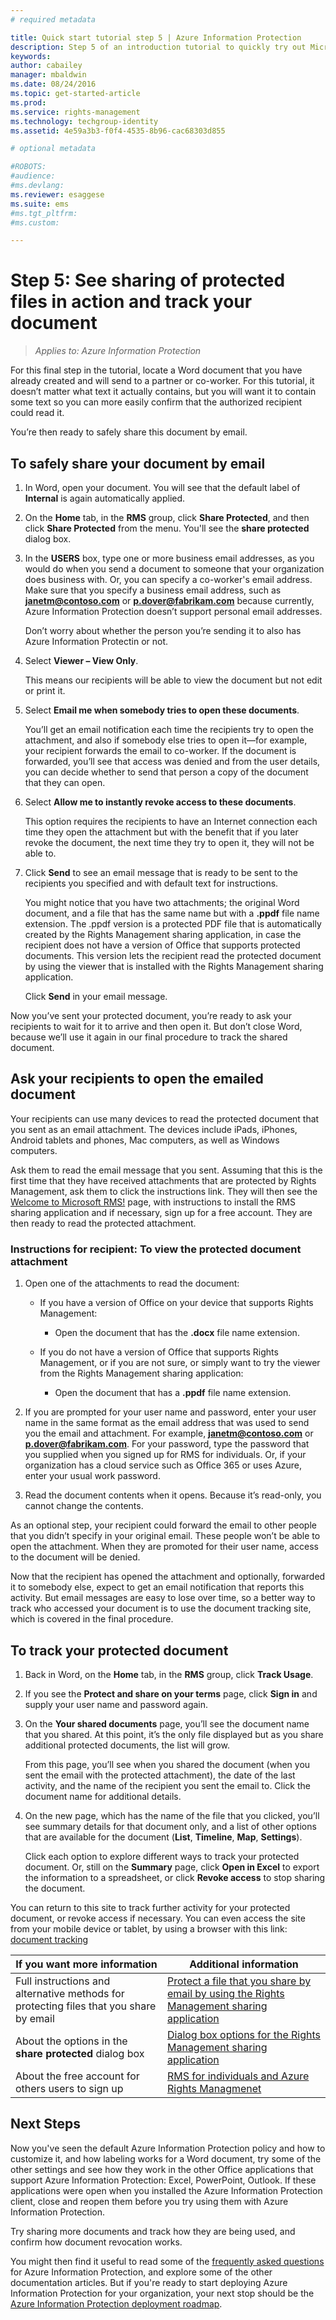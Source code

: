 ```yaml
---
# required metadata

title: Quick start tutorial step 5 | Azure Information Protection
description: Step 5 of an introduction tutorial to quickly try out Microsoft Azure Information Protection for your organization that should take you about 30 minutes.
keywords:
author: cabailey
manager: mbaldwin
ms.date: 08/24/2016
ms.topic: get-started-article
ms.prod:
ms.service: rights-management
ms.technology: techgroup-identity
ms.assetid: 4e59a3b3-f0f4-4535-8b96-cac68303d855

# optional metadata

#ROBOTS:
#audience:
#ms.devlang:
ms.reviewer: esaggese
ms.suite: ems
#ms.tgt_pltfrm:
#ms.custom:

---
```



# Step 5: See sharing of protected files in action and track your document 

>*Applies to: Azure Information Protection*

For this final step in the tutorial, locate a Word document that you have already created and will send to a partner or co-worker. For this tutorial, it doesn’t matter what text it actually contains, but you will want it to contain some text so you can more easily confirm that the authorized recipient could read it.

You’re then ready to safely share this document by email. 

## To safely share your document by email

1.  In Word, open your document. You will see that the default label of **Internal** is again automatically applied. 

2.  On the **Home** tab, in the **RMS** group, click **Share Protected**, and then click **Share Protected** from the menu. You'll see the **share protected** dialog box.

3. In the **USERS** box, type one or more business email addresses, as you would do when you send a document to someone that your organization does business with. Or, you can specify a co-worker's email address. Make sure that you specify a business email address, such as **janetm@contoso.com** or **p.dover@fabrikam.com** because currently, Azure Information Protection doesn’t support personal email addresses. 

    Don’t worry about whether the person you’re sending it to also has Azure Information Protectin or not.

4. Select **Viewer – View Only**.

    This means our recipients will be able to view the document but not edit or print it.

5. Select **Email me when somebody tries to open these documents**.

    You’ll get an email notification each time the recipients try to open the attachment, and also if somebody else tries to open it—for example, your recipient forwards the email to co-worker. If the document is forwarded, you’ll see that access was denied and from the user details, you can decide whether to send that person a copy of the document that they can open.

6. Select **Allow me to instantly revoke access to these documents**.

    This option requires the recipients to have an Internet connection each time they open the attachment but with the benefit that if you later revoke the document, the next time they try to open it, they will not be able to. 

4.  Click **Send** to see an email message that is ready to be sent to the recipients you specified and with default text for instructions.

    You might notice that you have two attachments; the original Word document, and a file that has the same name but with a **.ppdf** file name extension. The .ppdf version is a protected PDF file that is automatically created by the Rights Management sharing application, in case the recipient does not have a version of Office that supports protected documents. This version lets the recipient read the protected document by using the viewer that is installed with the Rights Management sharing application.

    Click **Send** in your email message.

Now you’ve sent your protected document, you’re ready to ask your recipients to wait for it to arrive and then open it. But don’t close Word, because we’ll use it again in our final procedure to track the shared document.

## Ask your recipients to open the emailed document

Your recipients can use many devices to read the protected document that you sent as an email attachment. The devices include iPads, iPhones, Android tablets and phones, Mac computers, as well as Windows computers.

Ask them to read the email message that you sent. Assuming that this is the first time that they have received attachments that are protected by Rights Management, ask them to click the instructions link. They will then see the [Welcome to Microsoft RMS!](https://portal.azurerms.com/#/rmshelp) page, with instructions to install the RMS sharing application and if necessary, sign up for a free account. They are then ready to read the protected attachment.

### Instructions for recipient: To view the protected document attachment

1. Open one of the attachments to read the document:
    
    - If you have a version of Office on your device that supports Rights Management:
        -  Open the document that has the **.docx** file name extension.
        
    - If you do not have a version of Office that supports Rights Management, or if you are not sure, or simply want to try the viewer from the Rights Management sharing application: 
    
        - Open the document that has a **.ppdf** file name extension.

2.  If you are prompted for your user name and password, enter your user name in the same format as the email address that was used to send you the email and attachment. For example, **janetm@contoso.com** or **p.dover@fabrikam.com**. For your password, type the password that you supplied when you signed up for RMS for individuals. Or, if your organization has a cloud service such as Office 365 or uses Azure, enter your usual work password.

3. Read the document contents when it opens. Because it’s read-only, you cannot change the contents.

As an optional step, your recipient could forward the email to other people that you didn’t specify in your original email. These people won’t be able to open the attachment. When they are promoted for their user name, access to the document will be denied.

Now that the recipient has opened the attachment and optionally, forwarded it to somebody else, expect to get an email notification that reports this activity. But email messages are easy to lose over time, so a better way to track who accessed your document is to use the document tracking site, which is covered in the final procedure.

## To track your protected document

1.  Back in Word, on the **Home** tab, in the **RMS** group, click **Track Usage**.

2.  If you see the **Protect and share on your terms** page, click **Sign in** and supply your user name and password again.

3.  On the **Your shared documents** page, you’ll see the document name that you shared. At this point, it’s the only file displayed but as you share additional protected documents, the list will grow.

    From this page, you’ll see when you shared the document (when you sent the email with the protected attachment), the date of the last activity, and the name of the recipient you sent the email to. Click the document name for additional details.

4.  On the new page, which has the name of the file that you clicked, you’ll see summary details for that document only, and a list of other options that are available for the document (**List**, **Timeline**, **Map**, **Settings**).

    Click each option to explore different ways to track your protected document. Or, still on the **Summary** page, click **Open in Excel** to export the information to a spreadsheet, or click **Revoke access** to stop sharing the document.

You can return to this site to track further activity for your protected document, or revoke access if necessary. You can even access the site from your mobile device or tablet, by using a browser with this link: [document tracking](http://go.microsoft.com/fwlink/?LinkId=529562)



|If you want more information|Additional information|
|--------------------------------|--------------------------|
|Full instructions and alternative methods for protecting files that you share by email|[Protect a file that you share by email by using the Rights Management sharing application](../rms-client/sharing-app-protect-by-email.md)|
|About the options in the **share protected** dialog box|[Dialog box options for the Rights Management sharing application](../rms-client/sharing-app-dialog-box.md)|
|About the free account for others users to sign up|[RMS for individuals and Azure Rights Managmenet](../understand-explore/rms-for-individuals.md)|


## Next Steps

Now you've seen the default Azure Information Protection policy and how to customize it, and how labeling works for a Word document, try some of the other settings and see how they work in the other Office applications that support Azure Information Protection: Excel, PowerPoint, Outlook. If these applications were open when you installed the Azure Information Protection client, close and reopen them before you try using them with Azure Information Protection.

Try sharing more documents and track how they are being used, and confirm how document revocation works.

You might then find it useful to read some of the [frequently asked questions](faqs.md) for Azure Information Protection, and explore some of the other documentation articles. But if you're ready to start deploying Azure Information Protection for your organization, your next stop should be the [Azure Information Protection deployment roadmap](../plan-design/deployment-roadmap.md). 